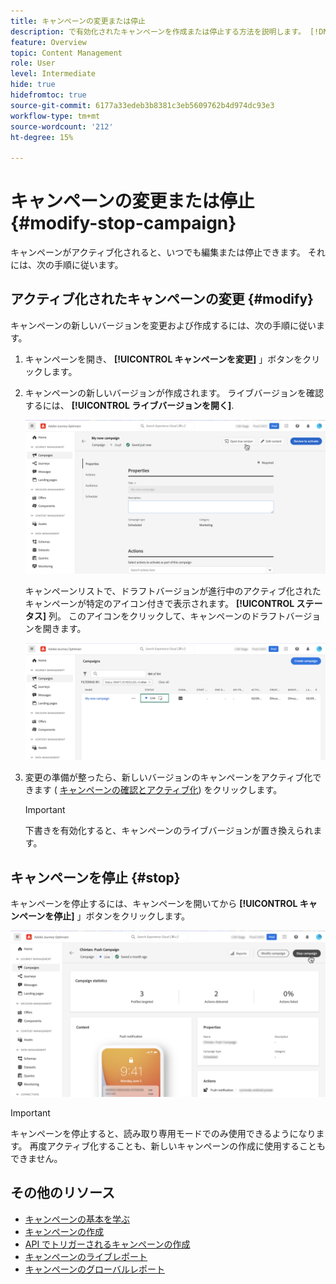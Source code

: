 ```yaml
---
title: キャンペーンの変更または停止
description: で有効化されたキャンペーンを作成または停止する方法を説明します。 [!DNL Journey Optimizer]
feature: Overview
topic: Content Management
role: User
level: Intermediate
hide: true
hidefromtoc: true
source-git-commit: 6177a33edeb3b8381c3eb5609762b4d974dc93e3
workflow-type: tm+mt
source-wordcount: '212'
ht-degree: 15%

---
```



# キャンペーンの変更または停止 {#modify-stop-campaign}

キャンペーンがアクティブ化されると、いつでも編集または停止できます。 それには、次の手順に従います。

## アクティブ化されたキャンペーンの変更 {#modify}

キャンペーンの新しいバージョンを変更および作成するには、次の手順に従います。

1. キャンペーンを開き、 **[!UICONTROL キャンペーンを変更]** 」ボタンをクリックします。

1. キャンペーンの新しいバージョンが作成されます。 ライブバージョンを確認するには、 **[!UICONTROL ライブバージョンを開く]**.

   ![](assets/create-campaign-draft.png)

   キャンペーンリストで、ドラフトバージョンが進行中のアクティブ化されたキャンペーンが特定のアイコン付きで表示されます。 **[!UICONTROL ステータス]** 列。 このアイコンをクリックして、キャンペーンのドラフトバージョンを開きます。

   ![](assets/create-campaign-edit-list.png)

1. 変更の準備が整ったら、新しいバージョンのキャンペーンをアクティブ化できます ( [キャンペーンの確認とアクティブ化](create-campaign.md#review-activate)) をクリックします。

   >[!IMPORTANT]
   >
   >下書きを有効化すると、キャンペーンのライブバージョンが置き換えられます。

## キャンペーンを停止 {#stop}

キャンペーンを停止するには、キャンペーンを開いてから **[!UICONTROL キャンペーンを停止]** 」ボタンをクリックします。

![](assets/create-campaign-stop.png)

>[!IMPORTANT]
>
>キャンペーンを停止すると、読み取り専用モードでのみ使用できるようになります。 再度アクティブ化することも、新しいキャンペーンの作成に使用することもできません。

## その他のリソース

* [キャンペーンの基本を学ぶ](get-started-with-campaigns.md)
* [キャンペーンの作成](create-campaign.md)
* [API でトリガーされるキャンペーンの作成](api-triggered-campaigns.md)
* [キャンペーンのライブレポート](campaign-live-report.md)
* [キャンペーンのグローバルレポート](campaign-global-report.md)
